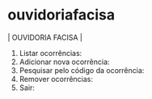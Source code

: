 # ouvidoriafacisa
| OUVIDORIA FACISA |


1) Listar ocorrências: 
2) Adicionar nova ocorrência: 
3) Pesquisar pelo código da ocorrência: 
4) Remover ocorrências: 
5) Sair: 
